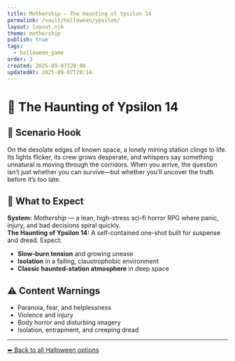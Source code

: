 ```yaml
---
title: Mothership — The Haunting of Ypsilon 14
permalink: /vault/halloween/ypsilon/
layout: layout.njk
theme: mothership
publish: true
tags:
  - halloween_game
order: 3
created: 2025-09-07T20:00
updatedAt: 2025-09-07T20:14
---
```


# 👻 The Haunting of Ypsilon 14

## 🌌 Scenario Hook
On the desolate edges of known space, a lonely mining station clings to life. Its lights flicker, its crew grows desperate, and whispers say something unnatural is moving through the corridors. When you arrive, the question isn’t just whether you can survive—but whether you’ll uncover the truth before it’s too late.

## 🧰 What to Expect
**System:** *Mothership* — a lean, high-stress sci-fi horror RPG where panic, injury, and bad decisions spiral quickly.  
**The Haunting of Ypsilon 14:** A self-contained one-shot built for suspense and dread. Expect:  
- **Slow-burn tension** and growing unease  
- **Isolation** in a failing, claustrophobic environment  
- **Classic haunted-station atmosphere** in deep space  

## ⚠️ Content Warnings
- Paranoia, fear, and helplessness  
- Violence and injury  
- Body horror and disturbing imagery  
- Isolation, entrapment, and creeping dread  

---

[⬅ Back to all Halloween options](/vault/halloween/)
